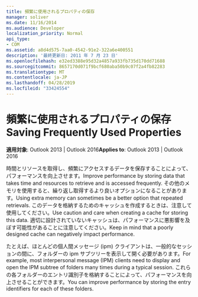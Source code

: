 ```yaml
---
title: 頻繁に使用されるプロパティの保存
manager: soliver
ms.date: 11/16/2014
ms.audience: Developer
localization_priority: Normal
api_type:
- COM
ms.assetid: a8d4d575-7aa0-4542-91e2-322a6e400551
description: '最終更新日: 2011 年 7 月 23 日'
ms.openlocfilehash: e32ed3388e95d32a4857a933fb735d170dd71688
ms.sourcegitcommit: 8657170d071f9bcf680aba50b9c07f2a4fb82283
ms.translationtype: MT
ms.contentlocale: ja-JP
ms.lasthandoff: 04/28/2019
ms.locfileid: "33424554"
---
```

# <a name="saving-frequently-used-properties"></a><span data-ttu-id="7e8d2-103">頻繁に使用されるプロパティの保存</span><span class="sxs-lookup"><span data-stu-id="7e8d2-103">Saving Frequently Used Properties</span></span>

  
  
<span data-ttu-id="7e8d2-104">**適用対象**: Outlook 2013 | Outlook 2016</span><span class="sxs-lookup"><span data-stu-id="7e8d2-104">**Applies to**: Outlook 2013 | Outlook 2016</span></span> 
  
<span data-ttu-id="7e8d2-105">時間とリソースを取得し、頻繁にアクセスするデータを保存することによって、パフォーマンスを向上させます。</span><span class="sxs-lookup"><span data-stu-id="7e8d2-105">Improve performance by storing data that takes time and resources to retrieve and is accessed frequently.</span></span> <span data-ttu-id="7e8d2-106">その他のメモリを使用すると、繰り返し取得するより良いオプションになることがあります。</span><span class="sxs-lookup"><span data-stu-id="7e8d2-106">Using extra memory can sometimes be a better option that repeated retrievals.</span></span> <span data-ttu-id="7e8d2-107">このデータを格納するためのキャッシュを作成するときは、注意して使用してください。</span><span class="sxs-lookup"><span data-stu-id="7e8d2-107">Use caution and care when creating a cache for storing this data.</span></span> <span data-ttu-id="7e8d2-108">適切に設計されていないキャッシュは、パフォーマンスに悪影響を及ぼす可能性があることに注意してください。</span><span class="sxs-lookup"><span data-stu-id="7e8d2-108">Keep in mind that a poorly designed cache can negatively impact performance.</span></span>
  
<span data-ttu-id="7e8d2-109">たとえば、ほとんどの個人間メッセージ (ipm) クライアントは、一般的なセッションの間に、フォルダーの ipm サブツリーを表示して開く必要があります。</span><span class="sxs-lookup"><span data-stu-id="7e8d2-109">For example, most interpersonal message (IPM) clients need to display and open the IPM subtree of folders many times during a typical session.</span></span> <span data-ttu-id="7e8d2-110">これらの各フォルダーのエントリ識別子を格納することによって、パフォーマンスを向上させることができます。</span><span class="sxs-lookup"><span data-stu-id="7e8d2-110">You can improve performance by storing the entry identifiers for each of these folders.</span></span> 
  

